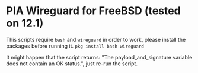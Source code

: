 # PIA Wireguard for FreeBSD (tested on 12.1)

This scripts require `bash` and `wireguard` in order to work, please install the packages before running it. `pkg install bash wireguard`

It might happen that the script returns: "The payload_and_signature variable does not contain an OK status.", just re-run the script.
